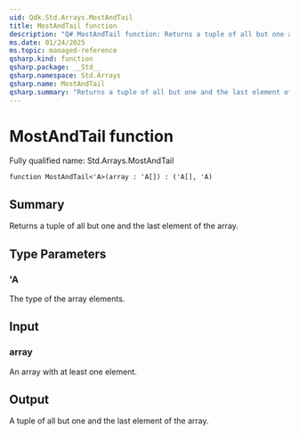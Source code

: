 ```yaml
---
uid: Qdk.Std.Arrays.MostAndTail
title: MostAndTail function
description: "Q# MostAndTail function: Returns a tuple of all but one and the last element of the array."
ms.date: 01/24/2025
ms.topic: managed-reference
qsharp.kind: function
qsharp.package: __Std__
qsharp.namespace: Std.Arrays
qsharp.name: MostAndTail
qsharp.summary: "Returns a tuple of all but one and the last element of the array."
---
```


# MostAndTail function

Fully qualified name: Std.Arrays.MostAndTail

```qsharp
function MostAndTail<'A>(array : 'A[]) : ('A[], 'A)
```

## Summary
Returns a tuple of all but one and the last element of the array.

## Type Parameters
### 'A
The type of the array elements.

## Input
### array
An array with at least one element.

## Output
A tuple of all but one and the last element of the array.
